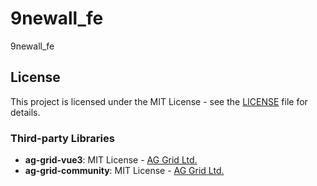# 9newall_fe
9newall_fe

## License

This project is licensed under the MIT License - see the [LICENSE](LICENSE) file for details.

### Third-party Libraries

- **ag-grid-vue3**: MIT License - [AG Grid Ltd.](https://github.com/ag-grid/ag-grid)
- **ag-grid-community**: MIT License - [AG Grid Ltd.](https://github.com/ag-grid/ag-grid)